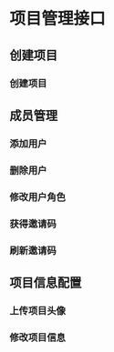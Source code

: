 <!--
 * @Author: your name
 * @Date: 2022-04-01 19:44:47
 * @LastEditTime: 2022-04-01 19:55:46
 * @LastEditors: your name
 * @Description: 打开koroFileHeader查看配置 进行设置: https://github.com/OBKoro1/koro1FileHeader/wiki/%E9%85%8D%E7%BD%AE
 * @FilePath: \doc\docs\api\ums\project.md
-->
# 项目管理接口

## 创建项目

### 创建项目



## 成员管理

### 添加用户

### 删除用户

### 修改用户角色

### 获得邀请码

### 刷新邀请码



## 项目信息配置

### 上传项目头像

### 修改项目信息

